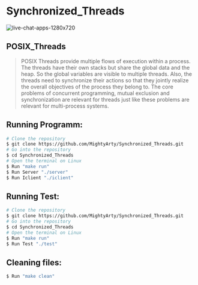 # Synchronized_Threads
![live-chat-apps-1280x720](https://miro.medium.com/max/1400/0*bbTnCsiT0klMbi3q.png)

## POSIX_Threads
>POSIX Threads provide multiple flows of execution within a process. The threads have their own stacks but share the global data and the heap. So the global variables are visible to multiple threads. Also, the threads need to synchronize their actions so that they jointly realize the overall objectives of the process they belong to. The core problems of concurrent programming, mutual exclusion and synchronization are relevant for threads just like these problems are relevant for multi-process systems.

## Running Programm:
```bash
# Clone the repository
$ git clone https://github.com/MightyArty/Synchronized_Threads.git
# Go into the repository
$ cd Synchronized_Threads
# Open the terminal on Linux
$ Run "make run"
$ Run Server "./server"
$ Run Iclient "./iclient"
```

## Running Test:

```bash
# Clone the repository
$ git clone https://github.com/MightyArty/Synchronized_Threads.git
# Go into the repository
$ cd Synchronized_Threads
# Open the terminal on Linux
$ Run "make run"
$ Run Test "./test"
```

## Cleaning files:
```bash
$ Run "make clean"
```
